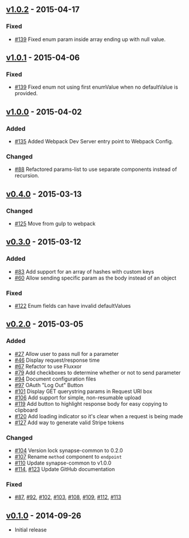 ## [v1.0.2](https://github.com/synapsestudios/lively/compare/v1.0.1...v1.0.2) - 2015-04-17
### Fixed
- [#139](https://github.com/synapsestudios/lively/pull/139) Fixed enum param inside array ending up with null value.


## [v1.0.1](https://github.com/synapsestudios/lively/compare/v1.0.0...v1.0.1) - 2015-04-06
### Fixed
- [#139](https://github.com/synapsestudios/lively/pull/139) Fixed enum not using first enumValue when no defaultValue is provided.


## [v1.0.0](https://github.com/synapsestudios/lively/compare/v0.4.0...v1.0.0) - 2015-04-02
### Added
- [#135](https://github.com/synapsestudios/lively/pull/135) Added Webpack Dev Server entry point to Webpack Config.

### Changed
- [#88](https://github.com/synapsestudios/lively/pull/88) Refactored params-list to use separate components instead of recursion.


## [v0.4.0](https://github.com/synapsestudios/lively/compare/v0.3.0...v0.4.0) - 2015-03-13
### Changed
- [#125](https://github.com/synapsestudios/lively/pull/125) Move from gulp to webpack


## [v0.3.0](https://github.com/synapsestudios/lively/compare/v0.2.0...v0.3.0) - 2015-03-12
### Added
- [#83](https://github.com/synapsestudios/lively/pull/83) Add support for an array of hashes with custom keys
- [#60](https://github.com/synapsestudios/lively/pull/60) Allow sending specific param as the body instead of an object

### Fixed
- [#122](https://github.com/synapsestudios/lively/pull/122) Enum fields can have invalid defaultValues


## [v0.2.0](https://github.com/synapsestudios/lively/compare/v0.1.0...v0.2.0) - 2015-03-05
### Added
- [#27](https://github.com/synapsestudios/lively/pull/27) Allow user to pass null for a parameter
- [#46](https://github.com/synapsestudios/lively/pull/46) Display request/response time
- [#67](https://github.com/synapsestudios/lively/pull/67) Refactor to use Fluxxor
- [#79](https://github.com/synapsestudios/lively/pull/79) Add checkboxes to determine whether or not to send parameter
- [#94](https://github.com/synapsestudios/lively/pull/94) Document configuration files
- [#97](https://github.com/synapsestudios/lively/pull/97) OAuth "Log Out" Button
- [#101](https://github.com/synapsestudios/lively/pull/101) Display GET querystring params in Request URI box
- [#106](https://github.com/synapsestudios/lively/pull/106) Add support for simple, non-resumable upload
- [#119](https://github.com/synapsestudios/lively/pull/119) Add button to highlight response body for easy copying to clipboard
- [#120](https://github.com/synapsestudios/lively/pull/120) Add loading indicator so it's clear when a request is being made
- [#127](https://github.com/synapsestudios/lively/pull/127) Add way to generate valid Stripe tokens

### Changed
- [#104](https://github.com/synapsestudios/lively/pull/104) Version lock synapse-common to 0.2.0
- [#107](https://github.com/synapsestudios/lively/pull/107) Rename `method` component to `endpoint`
- [#110](https://github.com/synapsestudios/lively/pull/110) Update synapse-common to v1.0.0
- [#114](https://github.com/synapsestudios/lively/pull/114), [#123](https://github.com/synapsestudios/lively/pull/123) Update GitHub documentation

### Fixed
- [#87](https://github.com/synapsestudios/lively/pull/87), [#92](https://github.com/synapsestudios/lively/pull/92), [#102](https://github.com/synapsestudios/lively/pull/102), [#103](https://github.com/synapsestudios/lively/pull/103), [#108](https://github.com/synapsestudios/lively/pull/108), [#109](https://github.com/synapsestudios/lively/pull/109), [#112](https://github.com/synapsestudios/lively/pull/112), [#113](https://github.com/synapsestudios/lively/pull/113)


## [v0.1.0](https://github.com/synapsestudios/lively/releases/tag/v0.1.0) - 2014-09-26
- Initial release
